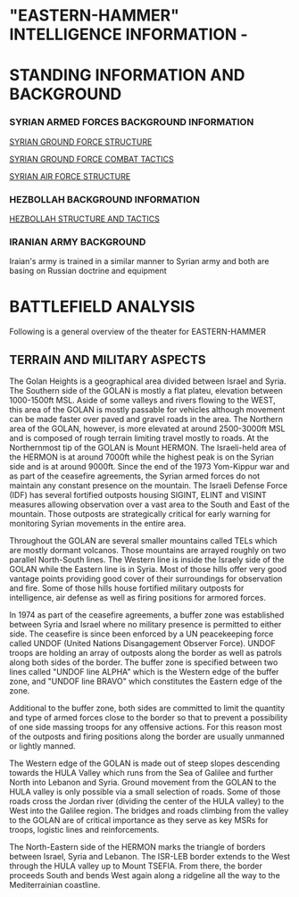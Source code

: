 # "EASTERN-HAMMER" INTELLIGENCE INFORMATION - 
# STANDING INFORMATION AND BACKGROUND

### SYRIAN ARMED FORCES BACKGROUND INFORMATION
[SYRIAN GROUND FORCE STRUCTURE](https://cloud.132virtualwing.org/s/s76MQkpKEy4pKFn)

[SYRIAN GROUND FORCE COMBAT TACTICS](https://cloud.132virtualwing.org/s/nMrojaiiqQBafN3)

[SYRIAN AIR FORCE STRUCTURE](https://132nd-vwing.github.io/OPAR-Brief/INTELLIGENCE/VID/INTREP%20VID%20B-002%20Generic%20Air%20Force%20Structure.pdf)

### HEZBOLLAH BACKGROUND INFORMATION
[HEZBOLLAH STRUCTURE AND TACTICS](https://cloud.132virtualwing.org/s/NBWAa2mB4ByHwce)

### IRANIAN ARMY BACKGROUND
Iraian's army is trained in a similar manner to Syrian army and both are basing on Russian doctrine and equipment

# BATTLEFIELD ANALYSIS

Following is a general overview of the theater for EASTERN-HAMMER

## TERRAIN AND MILITARY ASPECTS
The Golan Heights is a geographical area divided between Israel and Syria.
The Southern side of the GOLAN is mostly a flat plateu, elevation between 1000-1500ft MSL. Aside of some valleys and rivers flowing to the WEST, this area of the GOLAN is mostly passable for vehicles although movement can be made faster over paved and gravel roads in the area.
The Northern area of the GOLAN, however, is more elevated at around 2500-3000ft MSL and is composed of rough terrain limiting travel mostly to roads.
At the Northernmost tip of the GOLAN is Mount HERMON. The Israeli-held area of the HERMON is at around 7000ft while the highest peak is on the Syrian side and is at around 9000ft.
Since the end of the 1973 Yom-Kippur war and as part of the ceasefire agreements, the Syrian armed forces do not maintain any constant presence on the mountain.
The Israeli Defense Force (IDF) has several fortified outposts housing SIGINT, ELINT and VISINT measures allowing observation over a vast area to the South and East of the mountain. Those outposts are strategically critical for early warning for monitoring Syrian movements in the entire area.

Throughout the GOLAN are several smaller mountains called TELs which are mostly dormant volcanos. Those mountains are arrayed roughly on two parallel North-South lines. The Western line is inside the Israely side of the GOLAN while the Eastern line is in Syria. Most of those hills offer very good vantage points providing good cover of their surroundings for observation and fire. Some of those hills house fortified military outposts for intelligence, air defense as well as firing positions for armored forces.

In 1974 as part of the ceasefire agreements, a buffer zone was established between Syria and Israel where no military presence is permitted to either side. The ceasefire is since been enforced by a UN peacekeeping force called UNDOF (United Nations Disangagement Observer Force). UNDOF troops are holding an array of outposts along the border as well as patrols along both sides of the border. The buffer zone is specified between two lines called "UNDOF line ALPHA" which is the Western edge of the buffer zone, and "UNDOF line BRAVO" which constitutes the Eastern edge of the zone.

Additional to the buffer zone, both sides are committed to limit the quantity and type of armed forces close to the border so that to prevent a possibility of one side massing troops for any offensive actions. For this reason most of the outposts and firing positions along the border are usually unmanned or lightly manned.

The Western edge of the GOLAN is made out of steep slopes descending towards the HULA Valley which runs from the Sea of Galilee and further North into Lebanon and Syria.
Ground movement from the GOLAN to the HULA valley is only possible via a small selection of roads. Some of those roads cross the Jordan river (dividing the center of the HULA valley) to the West into the Galilee region.
The bridges and roads climbing from the valley to the GOLAN are of critical importance as they serve as key MSRs for troops, logistic lines and reinforcements.

The North-Eastern side of the HERMON marks the triangle of borders between Israel, Syria and Lebanon. The ISR-LEB border extends to the West through the HULA valley up to Mount TSEFIA. From there, the border proceeds South and bends West again along a ridgeline all the way to the Mediterrainian coastline.
